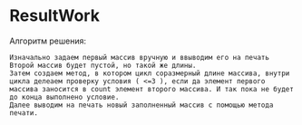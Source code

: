 ﻿# ResultWork

Алгоритм решения:

    Изначально задаем первый массив вручную и ввыводим его на печать
    Второй массив будет пустой, но такой же длины.
    Затем создаем метод, в котором цикл соразмерный длине массива, внутри цикла делеаем проверку условия ( <=3 ), если да элемент первого массива заносится в count элемент второго массива. И так пока не будет до конца выполнено условие.
    Далее выводим на печать новый заполненный массив с помощью метода печати.

